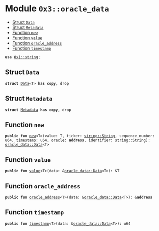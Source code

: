 
<a name="0x3_oracle_data"></a>

# Module `0x3::oracle_data`



-  [Struct `Data`](#0x3_oracle_data_Data)
-  [Struct `Metadata`](#0x3_oracle_data_Metadata)
-  [Function `new`](#0x3_oracle_data_new)
-  [Function `value`](#0x3_oracle_data_value)
-  [Function `oracle_address`](#0x3_oracle_data_oracle_address)
-  [Function `timestamp`](#0x3_oracle_data_timestamp)


<pre><code><b>use</b> <a href="">0x1::string</a>;
</code></pre>



<a name="0x3_oracle_data_Data"></a>

## Struct `Data`



<pre><code><b>struct</b> <a href="oracle_data.md#0x3_oracle_data_Data">Data</a>&lt;T&gt; <b>has</b> <b>copy</b>, drop
</code></pre>



<a name="0x3_oracle_data_Metadata"></a>

## Struct `Metadata`



<pre><code><b>struct</b> <a href="oracle_data.md#0x3_oracle_data_Metadata">Metadata</a> <b>has</b> <b>copy</b>, drop
</code></pre>



<a name="0x3_oracle_data_new"></a>

## Function `new`



<pre><code><b>public</b> <b>fun</b> <a href="oracle_data.md#0x3_oracle_data_new">new</a>&lt;T&gt;(value: T, ticker: <a href="_String">string::String</a>, sequence_number: u64, <a href="">timestamp</a>: u64, <a href="oracle.md#0x3_oracle">oracle</a>: <b>address</b>, identifier: <a href="_String">string::String</a>): <a href="oracle_data.md#0x3_oracle_data_Data">oracle_data::Data</a>&lt;T&gt;
</code></pre>



<a name="0x3_oracle_data_value"></a>

## Function `value`



<pre><code><b>public</b> <b>fun</b> <a href="oracle_data.md#0x3_oracle_data_value">value</a>&lt;T&gt;(data: &<a href="oracle_data.md#0x3_oracle_data_Data">oracle_data::Data</a>&lt;T&gt;): &T
</code></pre>



<a name="0x3_oracle_data_oracle_address"></a>

## Function `oracle_address`



<pre><code><b>public</b> <b>fun</b> <a href="oracle_data.md#0x3_oracle_data_oracle_address">oracle_address</a>&lt;T&gt;(data: &<a href="oracle_data.md#0x3_oracle_data_Data">oracle_data::Data</a>&lt;T&gt;): &<b>address</b>
</code></pre>



<a name="0x3_oracle_data_timestamp"></a>

## Function `timestamp`



<pre><code><b>public</b> <b>fun</b> <a href="">timestamp</a>&lt;T&gt;(data: &<a href="oracle_data.md#0x3_oracle_data_Data">oracle_data::Data</a>&lt;T&gt;): u64
</code></pre>
